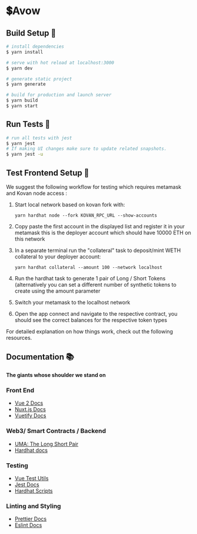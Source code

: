 # 💲Avow

## Build Setup  🧐

```bash
# install dependencies
$ yarn install

# serve with hot reload at localhost:3000
$ yarn dev

# generate static project
$ yarn generate

# build for production and launch server
$ yarn build
$ yarn start
```

## Run Tests 🧪
```bash
# run all tests with jest
$ yarn jest
# If making UI changes make sure to update related snapshots.
$ yarn jest -u
```

## Test Frontend Setup 🐥

We suggest the following workflow for testing which requires metamask and Kovan node access :
1. Start local network based on kovan fork with: 
   
   ```yarn hardhat node --fork KOVAN_RPC_URL --show-accounts```
  2. Copy paste the first account in the displayed list and register it in your metamask this is the deployer account which should have 10000 ETH on this network
3. In a separate terminal run the "collateral" task to deposit/mint WETH collateral to your deployer account: 

    ```yarn hardhat collateral --amount 100 --network localhost ```
4. Run the hardhat task  to generate 1 pair of Long / Short Tokens (alternatively you can set a different number of synthetic tokens to create using the amount parameter
5. Switch your metamask to the localhost network
6. Open the app connect and navigate to the respective contract, you should see the correct balances for the respective token types


For detailed explanation on how things work, check out the following resources.

## Documentation  📚

#### The giants whose shoulder we stand on

### Front End 
- [Vue 2 Docs](https://vuejs.org/v2/guide/)
- [Nuxt.js Docs](https://nuxtjs.org) 
- [Vuetify Docs](https://vuetifyjs.com/en/introduction/why-vuetify/)

### Web3/ Smart Contracts / Backend
- [UMA: The Long Short Pair](https://docs.umaproject.org/synthetic-tokens/long-short-pair)
- [Hardhat docs](https://hardhat.org/getting-started)

### Testing
- [Vue Test Utils](https://vue-test-utils.vuejs.org/)
- [Jest Docs](https://jestjs.io/docs/api)
- [Hardhat Scripts](https://hardhat.org/guides/scripts.html)

### Linting and Styling
- [Prettier Docs](https://prettier.io/docs/en/configuration.html)
- [Eslint Docs](https://eslint.org/docs/user-guide/configuring/)
